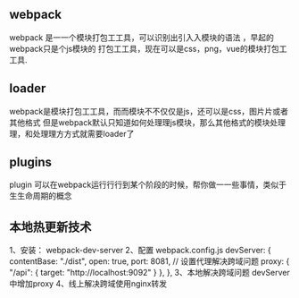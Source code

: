 ## webpack
webpack 是⼀一个模块打包⼯工具，可以识别出引⼊入模块的语法 ，早起的webpack只是个js模块的 打包⼯工具，现在可以是css，png，vue的模块打包⼯工具.

## loader
webpack是模块打包⼯工具，⽽而模块不不仅仅是js，还可以是css，图⽚片或者其他格式 但是webpack默认只知道如何处理理js模块，那么其他格式的模块处理理，和处理理⽅方式就需要loader了

## plugins
plugin 可以在webpack运⾏行行到某个阶段的时候，帮你做⼀一些事情，类似于⽣生命周期的概念

## 本地热更新技术
1、安装： webpack-dev-server
2、配置 webpack.config.js
devServer: {
  contentBase: "./dist",
  open: true,
  port: 8081,
  // 设置代理解决跨域问题
  proxy: {
    "/api": {
      target: "http://localhost:9092"
    }
  },
},
3、本地解决跨域问题
devServer中增加proxy
4、线上解决跨域使用nginx转发
